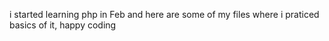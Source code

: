 i started learning php in Feb and here are some of my files where i praticed basics of it, happy coding
